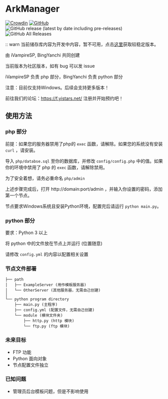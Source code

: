 # ArkManager
[![Crowdin](https://badges.crowdin.net/arkmanager/localized.svg)](https://translate.yistars.net/)
[![GitHub](https://img.shields.io/github/license/yistars/ArkManager)](./LICENSE)
![GitHub release (latest by date including pre-releases)](https://img.shields.io/github/v/release/yistars/ArkManager?include_prereleases)
![GitHub All Releases](https://img.shields.io/github/downloads/yistars/ArkManager/total)

:: warn
当前储存库内容为开发中内容，暂不可用，点击[这里](./releases)获取较稳定版本。

由 iVampireSP, BingYanchi 共同创建

当前版本为社区版本，如有 bug 可以发 issue

iVampireSP 负责 php 部分，BingYanchi 负责 python 部分

注意：目前仅支持Windows。后续会支持更多版本！

前往我们的论坛：https://f.yistars.net/ 注册并开始预约吧！

## 使用方法
### php 部分
前提：如果您的服务器禁用了php的 `exec` 函数，请解除。如果您的系统没有安装 `curl` ，请安装。

导入 `php/databse.sql` 至你的数据库，并修改 `config/config.php` 中的值。如果你的环境中禁用了 php 的 `exec` 函数，请解除禁用。

为了安全着想，请务必重命名 `php/admin`

上述步骤完成后，打开 http://domain:port/admin ，并输入你设置的密码，添加第一个节点。

节点要求Windows系统且安装Python环境，配置完后请运行 `python main.py`。

### python 部分
要求：Python 3 以上

将 python 中的文件放在节点上并运行 (位置随意)

请修改 `config.yml` 的内容以配置相关设置

### 节点文件部署
```
├── path
│   ├── ExampleServer (用作模板服务器)
│   └── OtherServer (其他服务器，无需自己创建)
│
└── python program directory
    ├── main.py (主程序)
    ├── config.yml (配置文件，无需自己创建)
    └── module (模块文件夹)
        ├── http.py (http 模块)
        └── ftp.py (ftp 模块)
```

### 未来目标
* FTP 功能
* Python 面向对象
* 节点配置文件独立

### 已知问题
* 管理员后台模板问题，但是不影响使用
